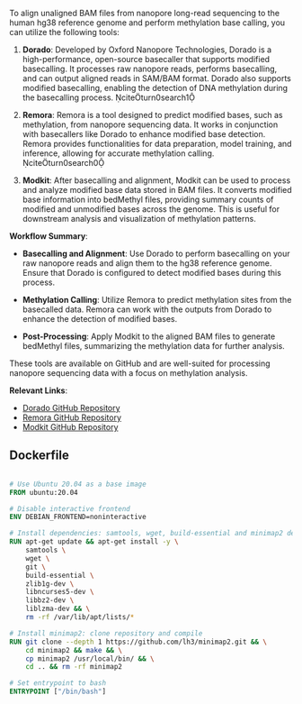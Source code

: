 To align unaligned BAM files from nanopore long-read sequencing to the human hg38 reference genome and perform methylation base calling, you can utilize the following tools:

1. **Dorado**: Developed by Oxford Nanopore Technologies, Dorado is a high-performance, open-source basecaller that supports modified basecalling. It processes raw nanopore reads, performs basecalling, and can output aligned reads in SAM/BAM format. Dorado also supports modified basecalling, enabling the detection of DNA methylation during the basecalling process. citeturn0search1

2. **Remora**: Remora is a tool designed to predict modified bases, such as methylation, from nanopore sequencing data. It works in conjunction with basecallers like Dorado to enhance modified base detection. Remora provides functionalities for data preparation, model training, and inference, allowing for accurate methylation calling. citeturn0search0

3. **Modkit**: After basecalling and alignment, Modkit can be used to process and analyze modified base data stored in BAM files. It converts modified base information into bedMethyl files, providing summary counts of modified and unmodified bases across the genome. This is useful for downstream analysis and visualization of methylation patterns.

**Workflow Summary**:

- **Basecalling and Alignment**: Use Dorado to perform basecalling on your raw nanopore reads and align them to the hg38 reference genome. Ensure that Dorado is configured to detect modified bases during this process.

- **Methylation Calling**: Utilize Remora to predict methylation sites from the basecalled data. Remora can work with the outputs from Dorado to enhance the detection of modified bases.

- **Post-Processing**: Apply Modkit to the aligned BAM files to generate bedMethyl files, summarizing the methylation data for further analysis.

These tools are available on GitHub and are well-suited for processing nanopore sequencing data with a focus on methylation analysis.

**Relevant Links**:

- [Dorado GitHub Repository](https://github.com/nanoporetech/dorado)
- [Remora GitHub Repository](https://github.com/nanoporetech/remora)
- [Modkit GitHub Repository](https://github.com/nanoporetech/modkit) 


## Dockerfile

```Dockerfile

# Use Ubuntu 20.04 as a base image
FROM ubuntu:20.04

# Disable interactive frontend
ENV DEBIAN_FRONTEND=noninteractive

# Install dependencies: samtools, wget, build-essential and minimap2 dependencies
RUN apt-get update && apt-get install -y \
    samtools \
    wget \
    git \
    build-essential \
    zlib1g-dev \
    libncurses5-dev \
    libbz2-dev \
    liblzma-dev && \
    rm -rf /var/lib/apt/lists/*

# Install minimap2: clone repository and compile
RUN git clone --depth 1 https://github.com/lh3/minimap2.git && \
    cd minimap2 && make && \
    cp minimap2 /usr/local/bin/ && \
    cd .. && rm -rf minimap2

# Set entrypoint to bash
ENTRYPOINT ["/bin/bash"]

```
